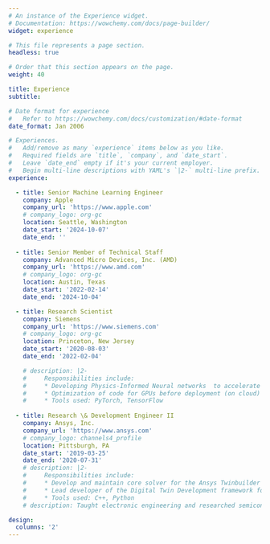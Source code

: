 ```yaml
---
# An instance of the Experience widget.
# Documentation: https://wowchemy.com/docs/page-builder/
widget: experience

# This file represents a page section.
headless: true

# Order that this section appears on the page.
weight: 40

title: Experience
subtitle:

# Date format for experience
#   Refer to https://wowchemy.com/docs/customization/#date-format
date_format: Jan 2006

# Experiences.
#   Add/remove as many `experience` items below as you like.
#   Required fields are `title`, `company`, and `date_start`.
#   Leave `date_end` empty if it's your current employer.
#   Begin multi-line descriptions with YAML's `|2-` multi-line prefix.
experience:

  - title: Senior Machine Learning Engineer
    company: Apple
    company_url: 'https://www.apple.com'
    # company_logo: org-gc
    location: Seattle, Washington
    date_start: '2024-10-07'
    date_end: ''
  
  - title: Senior Member of Technical Staff
    company: Advanced Micro Devices, Inc. (AMD)
    company_url: 'https://www.amd.com'
    # company_logo: org-gc
    location: Austin, Texas
    date_start: '2022-02-14'
    date_end: '2024-10-04'

  - title: Research Scientist
    company: Siemens
    company_url: 'https://www.siemens.com'
    # company_logo: org-gc
    location: Princeton, New Jersey
    date_start: '2020-08-03'
    date_end: '2022-02-04'

    # description: |2-
    #     Responsibilities include:
    #     * Developing Physics-Informed Neural networks  to accelerate scientific discovery and design
    #     * Optimization of code for GPUs before deployment (on cloud)
    #     * Tools used: PyTorch, TensorFlow
        
  - title: Research \& Development Engineer II
    company: Ansys, Inc.
    company_url: 'https://www.ansys.com'
    # company_logo: channels4_profile
    location: Pittsburgh, PA
    date_start: '2019-03-25'
    date_end: '2020-07-31'
    # description: |2-
    #     Responsibilities include:
    #     * Develop and maintain core solver for the Ansys Twinbuilder product
    #     * Lead developer of the Digital Twin Development framework for the Twinbuilder team
    #     * Tools used: C++, Python
    # description: Taught electronic engineering and researched semiconductor physics.

design:
  columns: '2'
---
```

